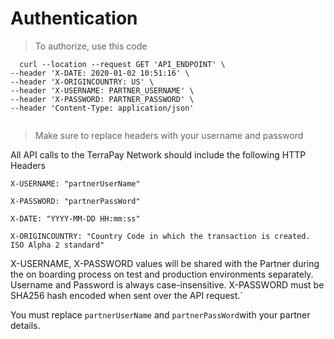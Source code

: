 # Authentication

> To authorize, use this code 

```shell 
  curl --location --request GET 'API_ENDPOINT' \
--header 'X-DATE: 2020-01-02 10:51:16' \
--header 'X-ORIGINCOUNTRY: US' \
--header 'X-USERNAME: PARTNER_USERNAME' \
--header 'X-PASSWORD: PARTNER_PASSWORD' \
--header 'Content-Type: application/json'
```

```javascript
```

> Make sure to replace headers with your username and password

All API calls to the TerraPay Network should include the following HTTP Headers

`X-USERNAME: "partnerUserName"`

`X-PASSWORD: "partnerPassWord"`

`X-DATE: "YYYY-MM-DD HH:mm:ss"`

`X-ORIGINCOUNTRY: "Country Code in which the transaction is created. ISO Alpha 2 standard"`

X-USERNAME, X-PASSWORD values will be shared with the Partner during the on boarding process on test and production environments separately.
Username and Password is always case-insensitive.
X-PASSWORD must be SHA256 hash encoded when sent over the API request.`


<aside class="notice">
You must replace <code>partnerUserName</code>  and <code>partnerPassWord</code>with your partner details.
</aside>

 
